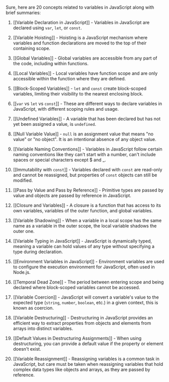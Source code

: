 Sure, here are 20 concepts related to variables in JavaScript along with brief summaries:

1. [[Variable Declaration in JavaScript]] - Variables in JavaScript are declared using `var`, `let`, or `const`.

2. [[Variable Hoisting]] - Hoisting is a JavaScript mechanism where variables and function declarations are moved to the top of their containing scope.

3. [[Global Variables]] - Global variables are accessible from any part of the code, including within functions.

4. [[Local Variables]] - Local variables have function scope and are only accessible within the function where they are defined.

5. [[Block-Scoped Variables]] - `let` and `const` create block-scoped variables, limiting their visibility to the nearest enclosing block.

6. [[`var` vs `let` vs `const`]] - These are different ways to declare variables in JavaScript, with different scoping rules and usage.

7. [[Undefined Variables]] - A variable that has been declared but has not yet been assigned a value, is `undefined`.

8. [[Null Variable Value]] - `null` is an assignment value that means "no value" or "no object". It is an intentional absence of any object value.

9. [[Variable Naming Conventions]] - Variables in JavaScript follow certain naming conventions like they can't start with a number, can't include spaces or special characters except $ and _.

10. [[Immutability with `const`]] - Variables declared with `const` are read-only and cannot be reassigned, but properties of `const` objects can still be modified.

11. [[Pass by Value and Pass by Reference]] - Primitive types are passed by value and objects are passed by reference in JavaScript.

12. [[Closure and Variables]] - A closure is a function that has access to its own variables, variables of the outer function, and global variables.

13. [[Variable Shadowing]] - When a variable in a local scope has the same name as a variable in the outer scope, the local variable shadows the outer one.

14. [[Variable Typing in JavaScript]] - JavaScript is dynamically typed, meaning a variable can hold values of any type without specifying a type during declaration.

15. [[Environment Variables in JavaScript]] - Environment variables are used to configure the execution environment for JavaScript, often used in Node.js.

16. [[Temporal Dead Zone]] - The period between entering scope and being declared where block-scoped variables cannot be accessed.

17. [[Variable Coercion]] - JavaScript will convert a variable's value to the expected type (`string`, `number`, `boolean`, etc.) in a given context, this is known as coercion.

18. [[Variable Destructuring]] - Destructuring in JavaScript provides an efficient way to extract properties from objects and elements from arrays into distinct variables.

19. [[Default Values in Destructuring Assignments]] - When using destructuring, you can provide a default value if the property or element doesn't exist.

20. [[Variable Reassignment]] - Reassigning variables is a common task in JavaScript, but care must be taken when reassigning variables that hold complex data types like objects and arrays, as they are passed by reference.